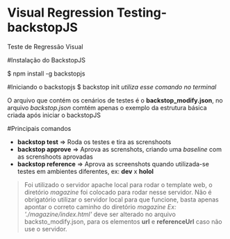 # Visual Regression Testing- backstopJS
Teste de Regressão Visual

#Instalação do BackstopJS

  $ npm install -g backstopjs
  
#Iniciando o backstopjs
  $ backstop init
  *utiliza esse comando no terminal*
  
O arquivo que contém os cenários de testes é o **backstop_modify.json**, no arquivo *backstop.json* 
comtém apenas o exemplo da estrutura básica criada após iniciar o backstopJS

#Principais comandos
- **backstop test** => Roda os testes e tira as screnshoots
- **backstop approve** => Aprova as screnshots, criando uma  *baseline* com as screnshoots aprovadas
- **backstop reference** => Aprova as screenshots quando utilizada-se testes em ambientes diferentes, ex: **dev** x **holol**

> Foi utilizado o servidor apache local para rodar o template web, o diretório *magazine* foi colocado para rodar nesse servidor. 
> Não é obrigatório utilizar o servidor local para que funcione, basta apenas apontar o correto caminho do diretório *magazine*
*Ex: './magazine/index.html'* deve ser alterado no arquivo backsto_modify.json, para os elementos **url** e **referenceUrl**
caso não use o servidor.

